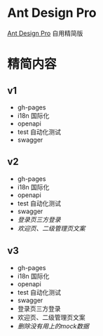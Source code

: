 # Ant Design Pro

 [Ant Design Pro](https://pro.ant.design) 自用精简版


# 精简内容

## v1

* gh-pages
* i18n 国际化
* openapi
* test 自动化测试
* swagger


## v2

* gh-pages
* i18n 国际化
* openapi
* test 自动化测试
* swagger
* *登录页三方登录*
* *欢迎页、二级管理页文案*

## v3

* gh-pages
* i18n 国际化
* openapi
* test 自动化测试
* swagger
* 登录页三方登录
* 欢迎页、二级管理页文案
* *删除没有用上的mock数据*
